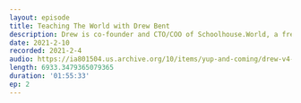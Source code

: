 ```yaml
---
layout: episode
title: Teaching The World with Drew Bent
description: Drew is co-founder and CTO/COO of Schoolhouse.World, a free peer-to-peer tutoring platform led by Sal Khan of Khan Academy. We discuss exploring and exploiting internships, choosing a college with a coin flip, dangers of the digital Sabbath, and coming to grips with reality.
date: 2021-2-10
recorded: 2021-2-4
audio: https://ia801504.us.archive.org/10/items/yup-and-coming/drew-v4-with-aftercredits.mp3
length: 6933.3479365079365
duration: '01:55:33'
ep: 2
---
```

